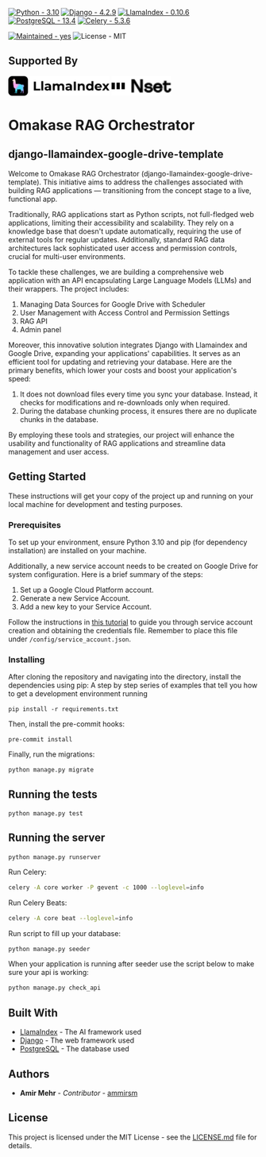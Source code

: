 [![Python - 3.10](https://img.shields.io/badge/Python-3.19-blue)](https://www.python.org/downloads/release/python-390/ "Python 3.10")
[![Django - 4.2.9](https://img.shields.io/badge/Django-4.2.9-blue)](https://www.djangoproject.com/download/ "Django 4.2.9")
[![LlamaIndex - 0.10.6](https://img.shields.io/badge/LlamaIndex-0.10.6-blue)](https://www.llamaindex.ai/ "LlamaIndex 0.10.6")
[![PostgreSQL - 13.4](https://img.shields.io/badge/PostgreSQL-13.4-blue)](https://www.postgresql.org/download/ "PostgreSQL 15")
[![Celery - 5.3.6](https://img.shields.io/badge/Celery-5.3.6-blue)](https://docs.celeryproject.org/en/stable/getting-started/introduction.html "Celery 5.3.6")

[![Maintained - yes](https://img.shields.io/badge/Maintained-Yes-green)](https://github.com/0xbow-io/asp-admin-dashboard "The Repository is well Maintained.")
![License - MIT](https://img.shields.io/badge/License-MIT-blue)

## Supported By

<a href="https://llamaindex.ai/"><img src="llamaindex.svg" alt="llamaindex" height="40"/></a>
<a href="https://labs.nset.io"><img src="nset.svg" alt="nset" height="40"/></a>

# Omakase RAG Orchestrator
## django-llamaindex-google-drive-template

Welcome to  Omakase RAG Orchestrator (django-llamaindex-google-drive-template). This initiative aims to address the challenges associated with building RAG applications — transitioning from the concept stage to a live, functional app.

Traditionally, RAG applications start as Python scripts, not full-fledged web applications, limiting their accessibility and scalability. They rely on a knowledge base that doesn't update automatically, requiring the use of external tools for regular updates. Additionally, standard RAG data architectures lack sophisticated user access and permission controls, crucial for multi-user environments.

To tackle these challenges, we are building a comprehensive web application with an API encapsulating Large Language Models (LLMs) and their wrappers. The project includes:

1. Managing Data Sources for Google Drive with Scheduler
2. User Management with Access Control and Permission Settings
3. RAG API
4. Admin panel

Moreover, this innovative solution integrates Django with Llamaindex and Google Drive, expanding your applications' capabilities. It serves as an efficient tool for updating and retrieving your database. Here are the primary benefits, which lower your costs and boost your application's speed:

1. It does not download files every time you sync your database. Instead, it checks for modifications and re-downloads only when required.
2. During the database chunking process, it ensures there are no duplicate chunks in the database.

By employing these tools and strategies, our project will enhance the usability and functionality of RAG applications and streamline data management and user access.

## Getting Started

These instructions will get your copy of the project up and running on your local machine for development and testing purposes.


### Prerequisites

To set up your environment, ensure Python 3.10 and pip (for dependency installation) are installed on your machine.

Additionally, a new service account needs to be created on Google Drive for system configuration. Here is a brief summary of the steps:

1. Set up a Google Cloud Platform account.
2. Generate a new Service Account.
3. Add a new key to your Service Account.

Follow the instructions in [this tutorial](https://medium.com/@matheodaly.md/create-a-google-cloud-platform-service-account-in-3-steps-7e92d8298800) to guide you through service account creation and obtaining the credentials file. Remember to place this file under `/config/service_account.json`.

### Installing

After cloning the repository and navigating into the directory, install the dependencies using pip:
A step by step series of examples that tell you how to get a development environment running

```
pip install -r requirements.txt
```

Then, install the pre-commit hooks:

```
pre-commit install
```

Finally, run the migrations:

```
python manage.py migrate
```

## Running the tests

```
python manage.py test
```


## Running the server

```
python manage.py runserver
```

Run Celery:

```bash
celery -A core worker -P gevent -c 1000 --loglevel=info
```

Run Celery Beats:

```bash
celery -A core beat --loglevel=info
```

Run script to fill up your database:

```bash
python manage.py seeder
```

When your application is running after seeder use the script below to make sure your api is working:

```bash
python manage.py check_api
```

## Built With

* [LlamaIndex](https://www.llamaindex.ai/) - The AI framework used
* [Django](https://www.djangoproject.com/) - The web framework used
* [PostgreSQL](https://www.postgresql.org/) - The database used


## Authors

* **Amir Mehr** - *Contributor* - [ammirsm](https://github.com/ammirsm)

## License

This project is licensed under the MIT License - see the [LICENSE.md](LICENSE.md) file for details.
